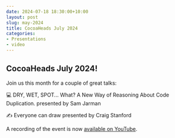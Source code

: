 ```yaml
---
date: 2024-07-18 18:30:00+10:00
layout: post
slug: may-2024
title: CocoaHeads July 2024
categories:
- Presentations
- video
---
```


## CocoaHeads July 2024!

Join us this month for a couple of great talks:

💻 DRY, WET, SPOT... What? A New Way of Reasoning About Code Duplication.
presented by Sam Jarman

✍️ Everyone can draw
presented by Craig Stanford

A recording of the event is now [available on YouTube](https://www.youtube.com/watch?v=Q7BfDo0W1kY).